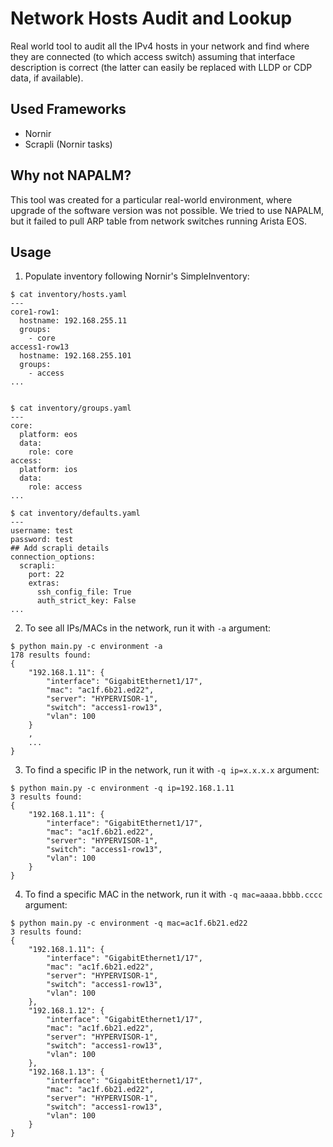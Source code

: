 # Network Hosts Audit and Lookup
Real world tool to audit all the IPv4 hosts in your network and find where they are connected (to which access switch) assuming that interface description is correct (the latter can easily be replaced with LLDP or CDP data, if available).

## Used Frameworks
- Nornir
- Scrapli (Nornir tasks)

## Why not NAPALM?
This tool was created for a particular real-world environment, where upgrade of the software version was not possible. We tried to use NAPALM, but it failed to pull ARP table from network switches running Arista EOS.

## Usage
1. Populate inventory following Nornir's SimpleInventory:
```
$ cat inventory/hosts.yaml
---
core1-row1:
  hostname: 192.168.255.11
  groups:
    - core
access1-row13
  hostname: 192.168.255.101
  groups:
    - access
...


$ cat inventory/groups.yaml
---
core:
  platform: eos
  data:
    role: core
access:
  platform: ios
  data:
    role: access
...

$ cat inventory/defaults.yaml
---
username: test
password: test
## Add scrapli details
connection_options:
  scrapli:
    port: 22
    extras:
      ssh_config_file: True
      auth_strict_key: False
...
```

2. To see all IPs/MACs in the network, run it with `-a` argument:
```
$ python main.py -c environment -a
178 results found:
{
    "192.168.1.11": {
        "interface": "GigabitEthernet1/17",
        "mac": "ac1f.6b21.ed22",
        "server": "HYPERVISOR-1",
        "switch": "access1-row13",
        "vlan": 100
    }
    ,
    ...
}
```

3. To find a specific IP in the network, run it with `-q ip=x.x.x.x` argument:
```
$ python main.py -c environment -q ip=192.168.1.11
3 results found:
{
    "192.168.1.11": {
        "interface": "GigabitEthernet1/17",
        "mac": "ac1f.6b21.ed22",
        "server": "HYPERVISOR-1",
        "switch": "access1-row13",
        "vlan": 100
    }
}
```

4. To find a specific MAC in the network, run it with `-q mac=aaaa.bbbb.cccc` argument:
```
$ python main.py -c environment -q mac=ac1f.6b21.ed22
3 results found:
{
    "192.168.1.11": {
        "interface": "GigabitEthernet1/17",
        "mac": "ac1f.6b21.ed22",
        "server": "HYPERVISOR-1",
        "switch": "access1-row13",
        "vlan": 100
    },
    "192.168.1.12": {
        "interface": "GigabitEthernet1/17",
        "mac": "ac1f.6b21.ed22",
        "server": "HYPERVISOR-1",
        "switch": "access1-row13",
        "vlan": 100
    },
    "192.168.1.13": {
        "interface": "GigabitEthernet1/17",
        "mac": "ac1f.6b21.ed22",
        "server": "HYPERVISOR-1",
        "switch": "access1-row13",
        "vlan": 100
    }
}
```

## 